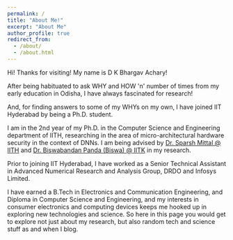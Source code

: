 ```yaml
---
permalink: /
title: "About Me!"
excerpt: "About Me"
author_profile: true
redirect_from: 
  - /about/
  - /about.html
---
```


Hi! Thanks for visiting! My name is D K Bhargav Achary!

After being habituated to ask WHY and HOW 'n' number of times from my early education in Odisha, I have always fascinated for research!

And, for finding answers to some of my WHYs on my own, I have joined IIT Hyderabad by being a Ph.D. student.

I am in the 2nd year of my Ph.D. in the Computer Science and Engineering department of IITH, researching in the area of micro-architectural hardware security in the context of DNNs. I am being advised by <a href="https://www.iith.ac.in/~sparsh/" target="_blank">Dr. Sparsh Mittal @ IITH</a> and <a href="https://www.cse.iitk.ac.in/users/biswap/" target="_blank">Dr. Biswabandan Panda (Biswa) @ IITK</a> in my research.

Prior to joining IIT Hyderabad, I have worked as a Senior Technical Assistant in Advanced Numerical Research and Analysis Group, DRDO and Infosys Limited.

I have earned a B.Tech in Electronics and Communication Engineering, and Diploma in Computer Science and Engineering, and my interests in consumer electronics and computing devices keeps me hooked up in exploring new technologies and science. So here in this page you would get to explore not just about my research, but also random tech and science stuff as and when I blog.
